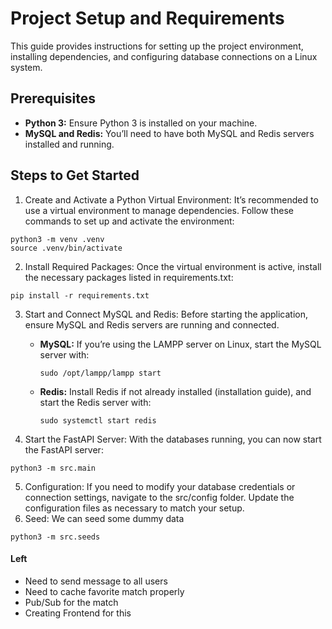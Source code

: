 # Project Setup and Requirements
This guide provides instructions for setting up the project environment, installing dependencies, and configuring database connections on a Linux system.

## Prerequisites
 - **Python 3:** Ensure Python 3 is installed on your machine.
 - **MySQL and Redis:** You’ll need to have both MySQL and Redis servers installed and running.

## Steps to Get Started
 1. Create and Activate a Python Virtual Environment: It’s recommended to use a virtual environment to manage dependencies. Follow these commands to set up and activate the environment:

   ```
   python3 -m venv .venv
   source .venv/bin/activate
   ```
 2. Install Required Packages: Once the virtual environment is active, install the necessary packages listed in requirements.txt:
   ```
   pip install -r requirements.txt
   ```
 3. Start and Connect MySQL and Redis: Before starting the application, ensure MySQL and Redis servers are running and connected. 
      - **MySQL:** If you’re using the LAMPP server on Linux, start the MySQL server with:
    
         ```
         sudo /opt/lampp/lampp start
         ``` 
      - **Redis:** Install Redis if not already installed (installation guide), and start the Redis server with:

         ```
         sudo systemctl start redis
         ```
 4. Start the FastAPI Server: With the databases running, you can now start the FastAPI server:
   ```
   python3 -m src.main
   ```
 5. Configuration: If you need to modify your database credentials or connection settings, navigate to the src/config folder. Update the configuration files as necessary to match your setup.
 6. Seed: We can seed some dummy data
   ```
   python3 -m src.seeds
   ```




#### Left
 - Need to send message to all users
 - Need to cache favorite match properly
 - Pub/Sub for the match
 - Creating Frontend for this